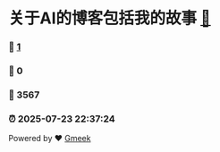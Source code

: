 # 关于AI的博客包括我的故事 [:link:](https://blog.ieshacv.dpdns.org)  
### :page_facing_up: [1](https://blog.ieshacv.dpdns.org)  
### :speech_balloon: 0  
### :hibiscus: 3567  
### :alarm_clock: 2025-07-23 22:37:24  
Powered by :heart: [Gmeek](https://github.com/Meekdai/Gmeek)

